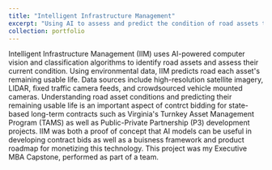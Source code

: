 ```yaml
---
title: "Intelligent Infrastructure Management"
excerpt: "Using AI to assess and predict the condition of road assets to inform contract bid pricing <br/><img src='/images/iim.png'>"
collection: portfolio
---
```


Intelligent Infrastructure Management (IIM) uses AI-powered computer vision and classification algorithms to identify road assets and assess their current condition. Using environmental data, IIM predicts road each asset's remaining usable life. Data sources include high-resolution satellite imagery, LIDAR, fixed traffic camera feeds, and crowdsourced vehicle mounted cameras. Understanding road asset conditions and predicting their remaining usable life is an important aspect of contrct bidding for state-based long-term contracts such as Virginia's Turnkey Asset Management Program (TAMS) as well as Public-Private Partnership (P3) development projects. IIM was both a proof of concept that AI models can be useful in developing contract bids as well as a buisness framework and product roadmap for monetizing this technology. This project was my Executive MBA Capstone, performed as part of a team. 
